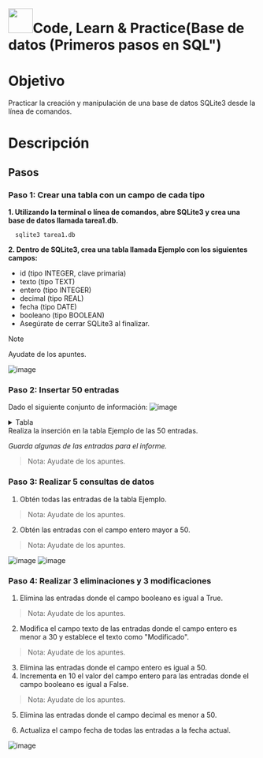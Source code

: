 # <img decoding="async" src="https://github.com/user-attachments/assets/499587a4-f43d-4ef8-ae40-f8b04240c07e" width="50px"/>Code, Learn & Practice(Base de datos (Primeros pasos en SQL")

# Objetivo 
Practicar la creación y manipulación de una base de datos SQLite3 desde la línea de comandos.

# Descripción
## Pasos
### Paso 1: Crear una tabla con un campo de cada tipo
**1. Utilizando la terminal o línea de comandos, abre SQLite3 y crea una base de datos llamada tarea1.db.**

      sqlite3 tarea1.db


**2. Dentro de SQLite3, crea una tabla llamada Ejemplo con los siguientes campos:**

- id (tipo INTEGER, clave primaria)
- texto (tipo TEXT)
- entero (tipo INTEGER)
- decimal (tipo REAL)
- fecha (tipo DATE)
- booleano (tipo BOOLEAN)
- Asegúrate de cerrar SQLite3 al finalizar.

> [!NOTE]
> Ayudate de los apuntes.
      
 ![image](https://github.com/user-attachments/assets/b8a4b6fe-4b6a-41ab-830a-ef89c801191f)
 
### Paso 2: Insertar 50 entradas
Dado el siguiente conjunto de información:
![image](https://github.com/user-attachments/assets/4b038b3d-2998-4857-8c1b-9345aa88272b)

 <details>
 <summary>Tabla</summary>
   <div align="center">


| id  | texto     | entero | decimal | fecha      | booleano |
|-----|-----------|--------|---------|------------|----------|
| 1   | Ejemplo1  | 25     | 10.5    | 2022-05-15 | 0        |
| 2   | Ejemplo2  | 63     | 45.7    | 2022-06-22 | 1        |
| 3   | Ejemplo3  | 12     | 30.0    | 2022-07-10 | 0        |
| 4   | Ejemplo4  | 78     | 75.2    | 2022-08-05 | 1        |
| 5   | Ejemplo5  | 42     | 18.9    | 2022-09-12 | 0        |
| 6   | Ejemplo6  | 55     | 60.3    | 2022-10-08 | 1        |
| 7   | Ejemplo7  | 10     | 40.1    | 2022-11-17 | 0        |
| 8   | Ejemplo8  | 87     | 22.6    | 2022-12-03 | 1        |
| 9   | Ejemplo9  | 31     | 55.0    | 2023-01-20 | 0        |
| 10  | Ejemplo10 | 68     | 90.4    | 2023-02-14 | 1        |
| 11  | Ejemplo11 | 15     | 12.8    | 2023-03-22 | 0        |
| 12  | Ejemplo12 | 72     | 48.6    | 2023-04-09 | 1        |
| 13  | Ejemplo13 | 22     | 33.7    | 2023-05-01 | 0        |
| 14  | Ejemplo14 | 93     | 70.2    | 2023-06-18 | 1        |
| 15  | Ejemplo15 | 37     | 15.4    | 2023-07-05 | 0        |
| 16  | Ejemplo16 | 81     | 82.9    | 2023-08-11 | 1        |
| 17  | Ejemplo17 | 45     | 28.3    | 2023-09-27 | 0        |
| 18  | Ejemplo18 | 60     | 50.6    | 2023-10-15 | 1        |
| 19  | Ejemplo19 | 5      | 8.7     | 2023-11-22 | 0        |
| 20  | Ejemplo20 | 76     | 65.1    | 2023-12-08 | 1        |
| 21  | Ejemplo21 | 33     | 20.3    | 2024-01-14 | 0        |
| 22  | Ejemplo22 | 70     | 55.8    | 2024-02-29 | 1        |
| 23  | Ejemplo23 | 13     | 42.7    | 2024-03-18 | 0        |
| 24  | Ejemplo24 | 89     | 78.4    | 2024-04-25 | 1        |
| 25  | Ejemplo25 | 49     | 15.9    | 2024-05-12 | 0        |
| 26  | Ejemplo26 | 62     | 60.7    | 2024-06-20 | 1        |
| 27  | Ejemplo27 | 8      | 35.2    | 2024-07-07 | 0        |
| 28  | Ejemplo28 | 95     | 25.6    | 2024-08-23 | 1        |
| 29  | Ejemplo29 | 27     | 50.0    | 2024-09-10 | 0        |
| 30  | Ejemplo30 | 74     | 85.3    | 2024-10-05 | 1        |
| 31  | Ejemplo31 | 18     | 11.8    | 2024-11-12 | 0        |
| 32  | Ejemplo32 | 83     | 47.6    | 2024-12-28 | 1        |
| 33  | Ejemplo33 | 38     | 32.7    | 2025-01-15 | 0        |
| 34  | Ejemplo34 | 101    | 70.2    | 2025-02-01 | 1        |
| 35  | Ejemplo35 | 52     | 18.4    | 2025-03-20 | 0        |
| 36  | Ejemplo36 | 67     | 83.9    | 2025-04-06 | 1        |
| 37  | Ejemplo37 | 43     | 28.3    | 2025-05-13 | 0        |
| 38  | Ejemplo38 | 58     | 50.6    | 2025-06-30 | 1        |
| 39  | Ejemplo39 | 9      | 8.7     | 2025-07-17 | 0        |
| 40  | Ejemplo40 | 82     | 65.1    | 2025-08-23 | 1        |
| 41  | Ejemplo41 | 26     | 20.3    | 2025-09-09 | 0        |
| 42  | Ejemplo42 | 73     | 55.8    | 2025-10-26 | 1        |
| 43  | Ejemplo43 | 14     | 42.7    | 2025-11-13 | 0        |
| 44  | Ejemplo44 | 90     | 78.4    | 2025-12-30 | 1        |
| 45  | Ejemplo45 | 50     | 15.9    | 2026-01-16 | 0        |
| 46  | Ejemplo46 | 63     | 60.7    | 2026-02-03 | 1        |
| 47  | Ejemplo47 | 7      | 35.2    | 2026-03-22 | 0        |
| 48  | Ejemplo48 | 96     | 25.6    | 2026-04-08 | 1        |
| 49  | Ejemplo49 | 28     | 50.0    | 2026-05-25 | 0        |
| 50  | Ejemplo50 | 75     | 85.3    | 2026-06-11 | 1        |
     
 </details>
Realiza la inserción en la tabla Ejemplo de las 50 entradas.

*Guarda algunas de las entradas para el informe.*

> Nota: Ayudate de los apuntes.

### Paso 3: Realizar 5 consultas de datos
1. Obtén todas las entradas de la tabla Ejemplo.
> Nota: Ayudate de los apuntes.

2. Obtén las entradas con el campo entero mayor a 50.
> Nota: Ayudate de los apuntes.

![image](https://github.com/user-attachments/assets/3d5fa692-7b48-4fda-8ae9-23f84d7f577c)
![image](https://github.com/user-attachments/assets/081179dc-631d-455b-9b0d-23028803c2ec)


### Paso 4: Realizar 3 eliminaciones y 3 modificaciones
1. Elimina las entradas donde el campo booleano es igual a True.
> Nota: Ayudate de los apuntes.

2. Modifica el campo texto de las entradas donde el campo entero es menor a 30 y establece el texto como "Modificado".
> Nota: Ayudate de los apuntes.

3. Elimina las entradas donde el campo entero es igual a 50.
4. Incrementa en 10 el valor del campo entero para las entradas donde el campo booleano es igual a False.

> Nota: Ayudate de los apuntes.

5. Elimina las entradas donde el campo decimal es menor a 50.

6. Actualiza el campo fecha de todas las entradas a la fecha actual.

![image](https://github.com/user-attachments/assets/7df24b66-5653-4a6b-98cf-892992a14814)
